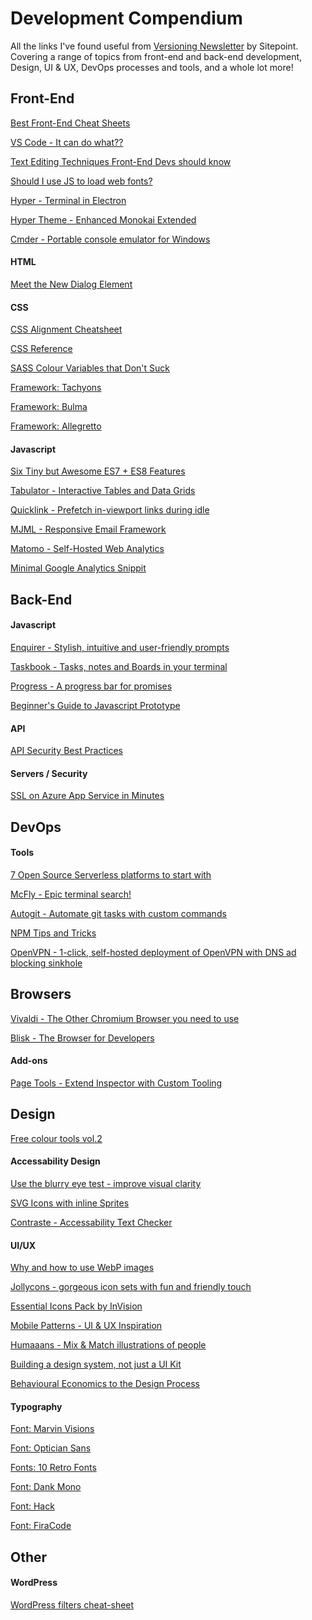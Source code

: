 # Development Compendium
All the links I've found useful from [Versioning Newsletter][39] by Sitepoint. Covering a range of topics from front-end and back-end development, Design, UI & UX, DevOps processes and tools, and a whole lot more!

## Front-End

[Best Front-End Cheat Sheets][28]

[VS Code - It can do what??][29]

[Text Editing Techniques Front-End Devs should know][37]

[Should I use JS to load web fonts?][47]

[Hyper - Terminal in Electron][50]

[Hyper Theme - Enhanced Monokai Extended][52]

[Cmder - Portable console emulator for Windows][51]

#### HTML

[Meet the New Dialog Element][1]

#### CSS

[CSS Alignment Cheatsheet][2]

[CSS Reference][3]

[SASS Colour Variables that Don't Suck][22]

[Framework: Tachyons][31]

[Framework: Bulma][32]

[Framework: Allegretto][33]

#### Javascript

[Six Tiny but Awesome ES7 + ES8 Features][4]

[Tabulator - Interactive Tables and Data Grids][13]

[Quicklink - Prefetch in-viewport links during idle][23]

[MJML - Responsive Email Framework][27]

[Matomo - Self-Hosted Web Analytics][42]

[Minimal Google Analytics Snippit][43]

## Back-End

#### Javascript

[Enquirer - Stylish, intuitive and user-friendly prompts][5]

[Taskbook - Tasks, notes and Boards in your terminal][6]

[Progress - A progress bar for promises][9]

[Beginner's Guide to Javascript Prototype][11]

#### API

[API Security Best Practices][7]

#### Servers / Security

[SSL on Azure App Service in Minutes][34]

## DevOps

#### Tools

[7 Open Source Serverless platforms to start with][12]

[McFly - Epic terminal search!][19]

[Autogit - Automate git tasks with custom commands][41]

[NPM Tips and Tricks][44]

[OpenVPN - 1-click, self-hosted deployment of OpenVPN with DNS ad blocking sinkhole][53]

## Browsers

[Vivaldi - The Other Chromium Browser you need to use][17]

[Blisk - The Browser for Developers][18]

#### Add-ons

[Page Tools - Extend Inspector with Custom Tooling][46]

## Design

[Free colour tools vol.2][49]

#### Accessability Design

[Use the blurry eye test - improve visual clarity][8]

[SVG Icons with inline Sprites][26]

[Contraste - Accessability Text Checker][38]

#### UI/UX

[Why and how to use WebP images][10]

[Jollycons - gorgeous icon sets with fun and friendly touch][14]

[Essential Icons Pack by InVision][45]

[Mobile Patterns - UI & UX Inspiration][16]

[Humaaans - Mix & Match illustrations of people][21]

[Building a design system, not just a UI Kit][24]

[Behavioural Economics to the Design Process][40]

#### Typography

[Font: Marvin Visions][15]

[Font: Optician Sans][20]

[Fonts: 10 Retro Fonts][25]

[Font: Dank Mono][30]

[Font: Hack][35]

[Font: FiraCode][36]

## Other

#### WordPress

[WordPress filters cheat-sheet][48]

[1]: https://keithjgrant.com/posts/2018/01/meet-the-new-dialog-element/ "Meet the New Dialog Element"
[2]: http://patrickbrosset.com/lab/2018-01-10-css-alignment-cheatsheet/ "CSS Alignment Cheatsheet"
[3]: https://cssreference.io/ "CSS Reference"
[4]: https://davidwalsh.name/es7-es8-features "Six Tiny but Awesome ES7 + ES8 Features"
[5]: https://github.com/enquirer/enquirer "Stylish user-friendly prompts"
[6]: https://github.com/klaussinani/taskbook "taskbook - tasks and notes in command line"
[7]: https://github.com/GitGuardian/APISecurityBestPractices/blob/master/Leak%20Mitigation%20Checklist.md "Api security best practice"
[8]: https://github.com/GitGuardian/APISecurityBestPractices/blob/master/Leak%20Mitigation%20Checklist.md "Use the blurry eye test in design"
[9]: https://www.npmjs.com/package/progress-estimator "Progress - estimator for promises"
[10]: https://bitsofco.de/why-and-how-to-use-webp-images-today/ "Why and how to use WebP images"
[11]: https://tylermcginnis.com/beginners-guide-to-javascript-prototype/ "Beginner's Guide to JS Prototype"
[12]: https://tylermcginnis.com/beginners-guide-to-javascript-prototype/ "7 open source serverless platforms"
[13]: https://github.com/olifolkerd/tabulator "tabulator interactive tables and data grids"
[14]: https://www.jollycons.com/ "Jollycons - gorgeous icons"
[15]: https://www.readvisions.com/marvin "Font: Marvin Visions"
[16]: https://www.mobile-patterns.com/ "Mobile Patterns"
[17]: https://vivaldi.com/ "Vivaldi Browser"
[18]: https://blisk.io/ "Blisk Browser"
[19]: https://github.com/cantino/mcfly "Mcfly"
[20]: https://optician-sans.com/ "Optician sans"
[21]: https://www.humaaans.com/ "Humaaans"
[22]: https://davidwalsh.name/sass-color-variables-dont-suck "SASS Colour variabiles"
[23]: https://github.com/GoogleChromeLabs/quicklink "Quicklink"
[24]: https://uxdesign.cc/a-design-system-not-just-a-ui-kit-e3c8aaed0c98 "Building a Design System"
[25]: https://speckyboy.com/free-retro-fonts/ "10 Free Retro Fonts"
[26]: https://www.24a11y.com/2018/accessible-svg-icons-with-inline-sprites/ "SVG Icons with inline sprites"
[27]: https://mjml.io/ "mjml - responsive email framework"
[28]: https://medium.freecodecamp.org/modern-frontend-hacking-cheatsheets-df9c2566c72a "Front-end Cheatsheets"
[29]: https://vscodecandothat.com/ "Visual Studio Code can do what??"
[30]: https://dank.sh/ "Fonts: Dank Mono"
[31]: http://tachyons.io/ "Tachyons CSS Framework"
[32]: https://bulma.io/ "Bulma CSS Framework"
[33]: https://allegretto.herokuapp.com "Allegretto CSS Framework"
[34]: https://www.hanselman.com/blog/SecuringAnAzureAppServiceWebsiteUnderSSLInMinutesWithLetsEncrypt.aspx "SSL on Azure App service in minutes"
[35]: https://sourcefoundry.org/hack/ "Font: Hack"
[36]: https://github.com/tonsky/FiraCode "Font: FiraCode"
[37]: https://benfrain.com/text-editing-techniques-every-front-end-developer-should-know/ "Text Editing Techniques Front-End Devs should know"
[38]: https://contrasteapp.com/ "Contrast App"
[39]: https://versioning.substack.com "Versioning Newsletter"
[40]: https://medium.com/common-good/how-to-apply-behavioural-economics-to-the-design-process-8eb9458bec62 "behavioural economics to the design process"
[41]: http://fabiospampinato.com/autogit/ "Autogit"
[42]: https://matomo.org/ "Matomo - The Other Web Analytics"
[43]: https://minimalanalytics.com/ "Minimal Analytics - Google Analytics Snippet"
[44]: http://www.tomsquest.com/blog/2018/10/better-npm-ing/ "npm tips and tricks"
[45]: https://www.invisionapp.com/inside-design/design-resources/essentials-icon-pack/ "Essentials Icon Pack - InVision"
[46]: https://scriptartist.github.io/PageTools/ "Page Tools"
[47]: https://www.filamentgroup.com/lab/js-web-fonts.html "Should I use JS to load my Web Fonts?"
[48]: https://www.designbombs.com/wordpress-filters-cheat-sheet/ "WordPress Filters cheat-sheet"
[49]: https://blog.prototypr.io/free-color-tools-for-designers-vol-2-c38e652f7a11 "Free colour tools for Designers vol.2"
[50]: https://hyper.is/ "Hyper - the Electron Terminal"
[51]: http://cmder.net/ "Cmder - Portable console emulator for Windows"
[52]: https://github.com/jonschlinkert/hyper-monokai-extended "Hyper - Monokai Extended Theme"
[53]: https://github.com/ezaquarii/vpn-at-home "OpenVPN at home"